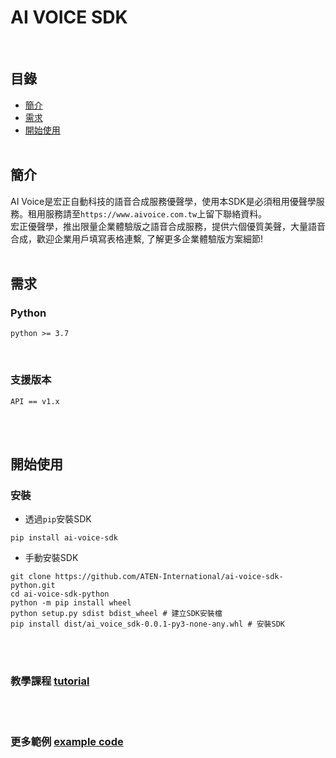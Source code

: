 # AI VOICE SDK

<br>

## 目錄
 - [簡介](#簡介)
 - [需求](#需求)
 - [開始使用](#開始使用)
<br><br>

## 簡介
AI Voice是宏正自動科技的語音合成服務優聲學，使用本SDK是必須租用優聲學服務。租用服務請至`https://www.aivoice.com.tw`上留下聯絡資料。<br>
宏正優聲學，推出限量企業體驗版之語音合成服務，提供六個優質美聲，大量語音合成，歡迎企業用戶填寫表格連繫, 了解更多企業體驗版方案細節!
<br><br>

## 需求
### Python
```
python >= 3.7
```
<br>

### 支援版本
```
API == v1.x
```

<br><br>

## 開始使用
### 安裝
 - 透過`pip`安裝SDK
```shell
pip install ai-voice-sdk
```

 - 手動安裝SDK
```shell
git clone https://github.com/ATEN-International/ai-voice-sdk-python.git
cd ai-voice-sdk-python
python -m pip install wheel
python setup.py sdist bdist_wheel # 建立SDK安裝檔
pip install dist/ai_voice_sdk-0.0.1-py3-none-any.whl # 安裝SDK
```
<br><br>

### 教學課程 [tutorial](./tutorial.ipynb)
<br><br>

### 更多範例 [example code](./examples)
<br><br>